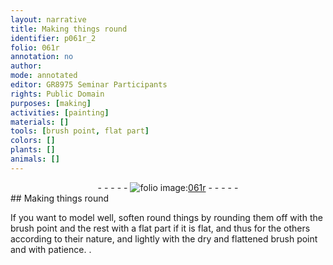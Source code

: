 ```yaml
---
layout: narrative
title: Making things round
identifier: p061r_2
folio: 061r
annotation: no
author:
mode: annotated
editor: GR8975 Seminar Participants
rights: Public Domain
purposes: [making]
activities: [painting]
materials: []
tools: [brush point, flat part]
colors: []
plants: []
animals: []
---
```


 <div class="folio" align="center">- - - - - <a href="http://gallica.bnf.fr/ark:/12148/btv1b10500001g/f127.image" target="_blank"><img src="https://cu-mkp.github.io/GR8975-edition/assets/photo-icon.png" alt="folio image: " style="display:inline-block; margin-bottom:-3px;"/>061r</a> - - - - - </div>  <span class="activity"></span> 
## Making things round

 
If you want to model well, soften round things by rounding them off with the <span class="tool">brush point</span> and the rest with a <span class="tool">flat part</span> if it is flat, and thus for the others according to their nature, and lightly with the dry and flattened brush point and with patience.
. 